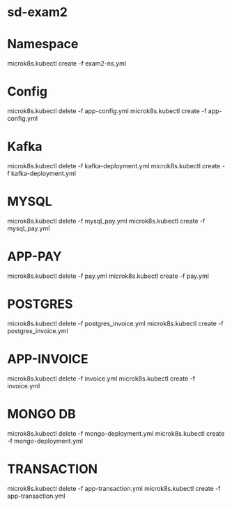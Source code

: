 # sd-exam2
# Namespace
microk8s.kubectl create -f exam2-ns.yml

# Config
microk8s.kubectl delete -f app-config.yml
microk8s.kubectl create -f app-config.yml

# Kafka
microk8s.kubectl delete -f kafka-deployment.yml
microk8s.kubectl create -f kafka-deployment.yml

# MYSQL
microk8s.kubectl delete -f mysql_pay.yml
microk8s.kubectl create -f mysql_pay.yml

# APP-PAY
microk8s.kubectl delete -f pay.yml
microk8s.kubectl create -f pay.yml

# POSTGRES
microk8s.kubectl delete -f postgres_invoice.yml
microk8s.kubectl create -f postgres_invoice.yml

# APP-INVOICE
microk8s.kubectl delete -f invoice.yml
microk8s.kubectl create -f invoice.yml

# MONGO DB
microk8s.kubectl delete -f mongo-deployment.yml
microk8s.kubectl create -f mongo-deployment.yml

# TRANSACTION
microk8s.kubectl delete -f app-transaction.yml
microk8s.kubectl create -f app-transaction.yml